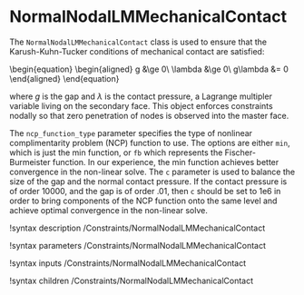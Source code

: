 # NormalNodalLMMechanicalContact

The `NormalNodalLMMechanicalContact` class is used to ensure that the
Karush-Kuhn-Tucker conditions of mechanical contact are satisfied:

\begin{equation}
\begin{aligned}
g &\ge 0\\
\lambda &\ge 0\\
g\lambda &= 0
\end{aligned}
\end{equation}

where $g$ is the gap and $\lambda$ is the contact pressure, a Lagrange multipler
variable living on the secondary face. This object enforces constraints nodally so
that zero penetration of nodes is observed into the master face.

The `ncp_function_type` parameter specifies the type of nonlinear
complimentarity problem (NCP) function to use. The options are either `min`, which is just the
min function, or `fb` which represents the Fischer-Burmeister function. In our
experience, the min function achieves better convergence in the
non-linear solve. The `c` parameter is used to balance the size of the gap
and the normal contact pressure. If the contact pressure is of order 10000, and the
gap is of order .01, then `c` should be set to 1e6 in order to bring
components of the NCP function onto the same level and achieve optimal
convergence in the non-linear solve.

!syntax description /Constraints/NormalNodalLMMechanicalContact

!syntax parameters /Constraints/NormalNodalLMMechanicalContact

!syntax inputs /Constraints/NormalNodalLMMechanicalContact

!syntax children /Constraints/NormalNodalLMMechanicalContact
